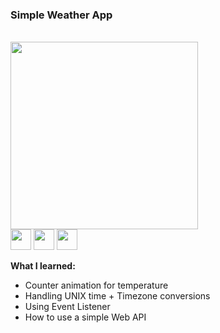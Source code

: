 <h3> Simple Weather App </h3>
<br>

<div class="update">
  <img src="https://i.imgur.com/RbJcDzA.png" height="300vh">
</div>

<div class="photos">
  <img src="https://i.imgur.com/HorM5iD.png" height="33vw">
  <img src="https://i.imgur.com/9LoiDbY.png" height="33vw">
  <img src="https://i.imgur.com/k2aersM.png" height="33vw">
</div>

<p><b>What I learned: </b></p>
<ul>
  <li>Counter animation for temperature</li>
  <li>Handling UNIX time + Timezone conversions</li>
  <li>Using Event Listener</li>
  <li>How to use a simple Web API</li>
</ul>
